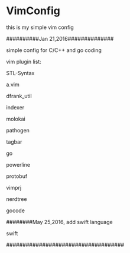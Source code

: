 # VimConfig
this is my simple vim config

##########Jan 21,2016##############

simple config for C/C++ and go coding

vim plugin list:

STL-Syntax

a.vim

dfrank_util

indexer

molokai

pathogen

tagbar

go

powerline

protobuf

vimprj

nerdtree

gocode

########May 25,2016, add swift language

swift

####################################

